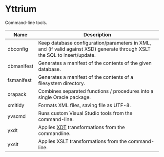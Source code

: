 Yttrium
=========================================================================

Command-line tools.

| Name         | Description
|--------------|---------------------------------------------------------
| dbconfig     | Keep database configuration/parameters in XML, and (if valid against XSD) generate through XSLT the SQL to insert/update.
| dbmanifest   | Generates a manifest of the contents of the given database.
| fsmanifest   | Generates a manifest of the contents of a filesystem directory.
| orapack      | Combines separated functions / procedures into a single Oracle package.
| xmltidy      | Formats XML files, saving file as UTF-8.
| yvscmd       | Runs custom Visual Studio tools from the command-line.
| yxdt         | Applies [XDT](https://msdn.microsoft.com/en-us/library/dd465326(v=vs.110).aspx) transformations from the commandline.
| yxslt        | Applies XSLT transformations from the command-line.
